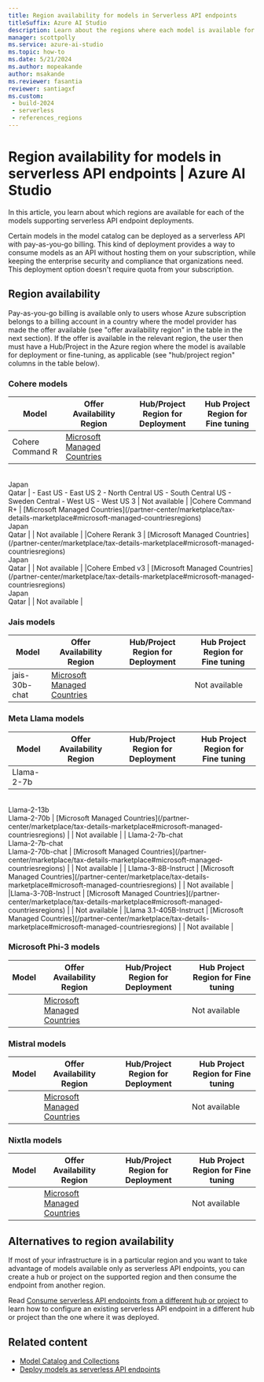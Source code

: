 ```yaml
---
title: Region availability for models in Serverless API endpoints
titleSuffix: Azure AI Studio
description: Learn about the regions where each model is available for deployment in serverless API endpoints.
manager: scottpolly
ms.service: azure-ai-studio
ms.topic: how-to
ms.date: 5/21/2024
ms.author: mopeakande
author: msakande
ms.reviewer: fasantia
reviewer: santiagxf
ms.custom: 
 - build-2024
 - serverless
 - references_regions
---
```


# Region availability for models in serverless API endpoints | Azure AI Studio

In this article, you learn about which regions are available for each of the models supporting serverless API endpoint deployments.

Certain models in the model catalog can be deployed as a serverless API with pay-as-you-go billing. This kind of deployment provides a way to consume models as an API without hosting them on your subscription, while keeping the enterprise security and compliance that organizations need. This deployment option doesn't require quota from your subscription.

## Region availability

Pay-as-you-go billing is available only to users whose Azure subscription belongs to a billing account in a country where the model provider has made the offer available (see "offer availability region" in the table in the next section). If the offer is available in the relevant region, the user then must have a Hub/Project in the Azure region where the model is available for deployment or fine-tuning, as applicable (see "hub/project region" columns in the table below).

### Cohere models


|Model   |Offer Availability Region  | Hub/Project Region for Deployment  |Hub Project Region for Fine tuning  |
|---------|---------|---------|---------|
|Cohere Command R      | [Microsoft Managed Countries](/partner-center/marketplace/tax-details-marketplace#microsoft-managed-countriesregions)
<br> 
Japan <br>
Qatar      | - East US 
- East US 2 
- North Central US 
- South Central US 
- Sweden Central 
- West US 
- West US 3        | Not available        |
|Cohere Command R+     |  [Microsoft Managed Countries](/partner-center/marketplace/tax-details-marketplace#microsoft-managed-countriesregions)
<br> 
 Japan <br>
Qatar        |  | Not available        |
|Cohere Rerank 3     |  [Microsoft Managed Countries](/partner-center/marketplace/tax-details-marketplace#microsoft-managed-countriesregions)
<br> 
 Japan <br>
Qatar        |    |  Not available       |
|Cohere Embed v3    |  [Microsoft Managed Countries](/partner-center/marketplace/tax-details-marketplace#microsoft-managed-countriesregions)
<br> 
 Japan <br>
Qatar        |    |  Not available       |



### Jais models

|Model  |Offer Availability Region  | Hub/Project Region for Deployment  | Hub Project Region for Fine tuning  |
|---------|---------|---------|---------|
| jais-30b-chat    |   [Microsoft Managed Countries](/partner-center/marketplace/tax-details-marketplace#microsoft-managed-countriesregions)     |   |  Not available       |

### Meta Llama models

|Model  |Offer Availability Region  | Hub/Project Region for Deployment  | Hub Project Region for Fine tuning  |
|---------|---------|---------|---------|
|Llama-2-7b
 <br>
Llama-2-13b <br>
Llama-2-70b     |   [Microsoft Managed Countries](/partner-center/marketplace/tax-details-marketplace#microsoft-managed-countriesregions)     |     |  Not available       |
| Llama-2-7b-chat <br>
Llama-2-7b-chat<br>
Llama-2-70b-chat    | [Microsoft Managed Countries](/partner-center/marketplace/tax-details-marketplace#microsoft-managed-countriesregions)    |   | Not available   |
| Llama-3-8B-Instruct    | [Microsoft Managed Countries](/partner-center/marketplace/tax-details-marketplace#microsoft-managed-countriesregions)    |   |  Not available  |
|Llama-3-70B-Instruct     | [Microsoft Managed Countries](/partner-center/marketplace/tax-details-marketplace#microsoft-managed-countriesregions)    |    |   Not available  |
|Llama 3.1-405B-Instruct  | [Microsoft Managed Countries](/partner-center/marketplace/tax-details-marketplace#microsoft-managed-countriesregions)    |     |   Not available  |



### Microsoft Phi-3 models

|Model  |Offer Availability Region  | Hub/Project Region for Deployment  | Hub Project Region for Fine tuning  |
|---------|---------|---------|---------|
|     |   [Microsoft Managed Countries](/partner-center/marketplace/tax-details-marketplace#microsoft-managed-countriesregions)     |     |  Not available       |

### Mistral models

|Model  |Offer Availability Region  | Hub/Project Region for Deployment  | Hub Project Region for Fine tuning  |
|---------|---------|---------|---------|
|     |   [Microsoft Managed Countries](/partner-center/marketplace/tax-details-marketplace#microsoft-managed-countriesregions)     |        |  Not available       |


### Nixtla models

|Model  |Offer Availability Region  | Hub/Project Region for Deployment  | Hub Project Region for Fine tuning  |
|---------|---------|---------|---------|
|     |   [Microsoft Managed Countries](/partner-center/marketplace/tax-details-marketplace#microsoft-managed-countriesregions)     |        |  Not available       |







## Alternatives to region availability

If most of your infrastructure is in a particular region and you want to take advantage of models available only as serverless API endpoints, you can create a hub or project on the supported region and then consume the endpoint from another region. 

Read [Consume serverless API endpoints from a different hub or project](deploy-models-serverless-connect.md) to learn how to configure an existing serverless API endpoint in a different hub or project than the one where it was deployed.

## Related content

- [Model Catalog and Collections](model-catalog.md)
- [Deploy models as serverless API endpoints](deploy-models-serverless.md)



